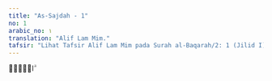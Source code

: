 ```yaml
---
title: "As-Sajdah - 1"
no: 1
arabic_no: ١
translation: "Alif Lam Mim."
tafsir: "Lihat Tafsir Alif Lam Mim pada Surah al-Baqarah/2: 1 (Jilid I)."
---
```

 الۤمّۤ ۗ 